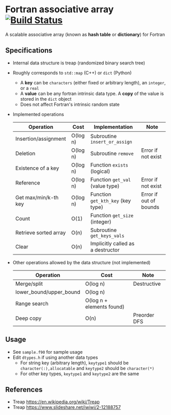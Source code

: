 # Fortran associative array [![Build Status](https://travis-ci.org/ysdtkm/fortran_associative_array.svg?branch=master)](https://travis-ci.org/ysdtkm/fortran_associative_array)
A scalable associative array (known as **hash table** or **dictionary**) for Fortran

## Specifications
* Internal data structure is treap (randomized binary search tree)
* Roughly corresponds to `std::map` (C++) or `dict` (Python)
    * A **key** can be `characters` (either fixed or arbitrary length), an `integer`, or a `real`
    * A **value** can be any fortran intrinsic data type. A **copy** of the value is stored in the `dict` object
    * Does not affect Fortran's intrinsic random state
* Implemented operations

  |Operation                  |Cost     |Implementation                    |Note                   |
  |----                       |----     |----                              |----                   |
  |Insertion/assignment       |O(log n) |Subroutine `insert_or_assign`     |                       |
  |Deletion                   |O(log n) |Subroutine `remove`               |Error if not exist     |
  |Existence of a key         |O(log n) |Function `exists` (logical)       |                       |
  |Reference                  |O(log n) |Function `get_val` (value type)   |Error if not exist     |
  |Get max/min/k-th key       |O(log n) |Function `get_kth_key` (key type) |Error if out of bounds |
  |Count                      |O(1)     |Function `get_size` (integer)     |                       |
  |Retrieve sorted array      |O(n)     |Subroutine `get_keys_vals`        |                       |
  |Clear                      |O(n)     |Implicitly called as a destructor |                       |

* Other operations allowed by the data structure (not implemented)

  |Operation                  |Cost                     |Note                                          |
  |----                       |----                     |----                                          |
  |Merge/split                |O(log n)                 |Destructive                                   |
  |lower_bound/upper_bound    |O(log n)                 |                                              |
  |Range search               |O(log n + elements found)|                                              |
  |Deep copy                  |O(n)                     |Preorder DFS                                  |

## Usage
* See `sample.f90` for sample usage
* Edit `dtypes.h` if using another data types
    * For string key (arbitrary length), `keytype1` should be `character(:),allocatable` and `keytype2` should be `character(*)`
    * For other key types, `keytype1` and `keytype2` are the same

## References
* Treap https://en.wikipedia.org/wiki/Treap
* Treap https://www.slideshare.net/iwiwi/2-12188757

